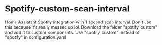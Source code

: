 # Spotify-custom-scan-interval
Home Assistant Spotify integration with 1 second scan interval. 
Don't use this because it's really messed up lol.
Download the folder "spotify_custom" and add it to custom_components.
Use "spotify_custom" instead of "spotify" in configuration.yaml
